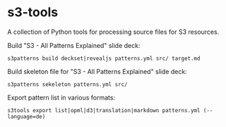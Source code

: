 # s3-tools

A collection of Python tools for processing source files for S3 resources.


Build "S3 - All Patterns Explained" slide deck:

    s3patterns build deckset|revealjs patterns.yml src/ target.md

Build skeleton file for "S3 - All Patterns Explained" slide deck:

    s3patterns sekeleton patterns.yml src/

Export pattern list in various formats:

    s3tools export list|opml|d3|translation|markdown patterns.yml (--language=de)

